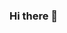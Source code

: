 ### Hi there 👋

<!--
**zeynepmemis/zeynepmemis** is a ✨ _special_ ✨ repository because its `README.md` (this file) appears on your GitHub profile.

Here are some ideas to get you started:

-  I’m currently studying at: Bilkent University 
-  How to reach me: zeynepmemis2003@gmail.com
-  Pronouns: she/her
-->
